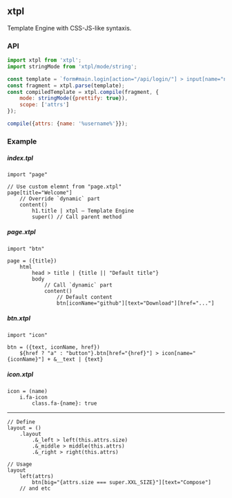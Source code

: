 xtpl
----
Template Engine with CSS-JS-like syntaxis.

### API

```js
import xtpl from 'xtpl';
import stringMode from 'xtpl/mode/string';

const template = `form#main.login[action="/api/login/"] > input[name="name"][placeholder="{attrs.name}"]`;
const fragment = xtpl.parse(template);
const compiledTemplate = xtpl.compile(fragment, {
	mode: stringMode({prettify: true}),
	scope: ['attrs']
});

compile({attrs: {name: '%username%'}});
```

### Example

##### index.tpl
```xtpl
import "page"

// Use custom elemnt from "page.xtpl"
page[title="Welcome"]
	// Override `dynamic` part
	content()
		h1.title | xtpl — Template Engine
		super() // Call parent method
```

##### page.xtpl
```xtpl
import "btn"

page = ({title})
	html
		head > title | {title || "Default title"}
		body
			// Call `dynamic` part
			content()
				// Default content
				btn[iconName="github"][text="Download"][href="..."]
```

##### btn.xtpl
```xtpl
import "icon"

btn = ({text, iconName, href})
	${href ? "a" : "button"}.btn[href="{href}"] > icon[name="{iconName}"] + &__text | {text}
```

##### icon.xtpl
```xtpl
icon = (name)
	i.fa-icon
		class.fa-{name}: true
```

---

```xtpl
// Define
layout = ()
	.layout
		.&_left > left(this.attrs.size)
		.&_middle > middle(this.attrs)
		.&_right > right(this.attrs)

// Usage
layout
	left(attrs)
		btn[big="{attrs.size === super.XXL_SIZE}"][text="Compose"]
	// and etc
```